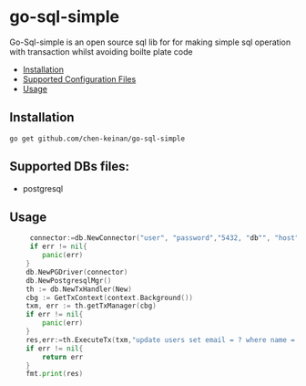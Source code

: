 # go-sql-simple

Go-Sql-simple  is an open source sql lib for for making simple sql
operation with transaction whilst avoiding boilte plate code 


* [Installation](#installation)
* [Supported Configuration Files](#supported-configuration-files)
* [Usage](#usage)

## Installation

```shell
go get github.com/chen-keinan/go-sql-simple
```

## Supported DBs files:

- postgresql

## Usage
```go
     connector:=db.NewConnector("user", "password","5432, "db"", "host", "postgres")
     if err != nil{
        panic(err) 	
    }   
    db.NewPGDriver(connector)
    db.NewPostgresqlMgr()
	th := db.NewTxHandler(New)
	cbg := GetTxContext(context.Background())
	txm, err := th.getTxManager(cbg)
    if err != nil{
        panic(err)
    }
    res,err:=th.ExecuteTx(txm,"update users set email = ? where name = ? ","test@gmail.com","david")
    if err != nil{
        return err
    }
    fmt.print(res)
```
